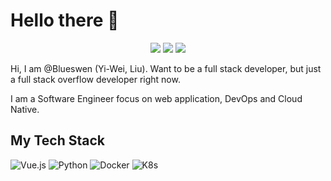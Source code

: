 # Hello there 👋
<p align="center">
  <a target="_blank" href="https://www.linkedin.com/in/blueswen/"><img src="https://img.shields.io/badge/-LinkedIn-0072b1?logo=linkedin&style=flat-square"/></a>
  <a target="_blank" href="https://blueswen.github.io/"><img src="https://img.shields.io/badge/-Blog-00b894?logo=Jekyll&style=flat-square"/></a>
  <a target="_blank" href="https://dev.to/blueswen"><img src="https://img.shields.io/badge/-dev.to-2d3436?logo=devdotto&style=flat-square"/></a>
</p>

Hi, I am @Blueswen (Yi-Wei, Liu). Want to be a full stack developer, but just a full stack overflow developer right now.

I am a Software Engineer focus on web application, DevOps and Cloud Native.

## My Tech Stack

![Vue.js](https://img.shields.io/badge/-Vue.js-2c3e50?style=flat-square&logo=vuedotjs)
![Python](https://img.shields.io/badge/-Python-3776AB?style=flat-square&logo=python&logoColor=white)
![Docker](https://img.shields.io/badge/-Docker-2496ED?style=flat-square&logo=docker&logoColor=white)
![K8s](https://img.shields.io/badge/-Kubernetes-326CE5?style=flat-square&logo=kubernetes&logoColor=white)
